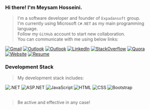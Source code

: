 ### Hi there! I'm Meysam Hosseini.
> I'm a software developer and founder of `Expadansoft` group.\
> I'm currently using Microsoft `C#.NET` as my main programming language.\
> Follow my `GitHub` account to start new collaboration.\
> You can communicate with me using below links:
<div></div>
<a href="mailto:expadandeveloper@gmail.com" title="Gmail"><img src="https://img.shields.io/static/v1?label=My&message=Gmail&color=e60000" alt="Gmail"></a>
<a href="mailto:expadandeveloper@outlook.com" title="Outlook"><img src="https://img.shields.io/static/v1?label=My&message=Outlook&color=00a8ff" alt="Outlook"></a>
<a href="#" title="Skype"><img src="https://img.shields.io/static/v1?label=My&message=Skype&color=14c5da" alt="Outlook"></a>
<a href="https://www.linkedin.com/in/expadandeveloper" title="LinkedIn"><img src="https://img.shields.io/static/v1?label=My&message=LinkedIn&color=0661ae" alt="LinkedIn"></a>
<a href="https://stackoverflow.com/users/30394662/expadandeveloper" title="StackOverflow"><img src="https://img.shields.io/static/v1?label=My&message=StackOverflow&color=ff9600" alt="StackOverflow"></a>
<a href="https://www.quora.com/profile/expadandeveloper" title="Quora"><img src="https://img.shields.io/static/v1?label=My&message=Quora&color=890000" alt="Quora"></a>
<a href="https://www.expadansoft.ir" title="Website"><img src="https://img.shields.io/static/v1?label=My&message=Website&color=00a272" alt="Website"></a>
<a href="https://ceo.expadansoft.ir" title="Resume"><img src="https://img.shields.io/static/v1?label=My&message=Resume&color=c51ea4" alt="Resume"></a>

### Development Stack
> My development stack includes:
<div></div>
<span><img src="https://img.shields.io/static/v1?label=+&message=.NET&color=5f0fa9" alt=".NET"></span>
<span><img src="https://img.shields.io/static/v1?label=+&message=ASP.NET&color=0291ff" alt="ASP.NET"></span>
<span><img src="https://img.shields.io/static/v1?label=+&message=JavaScript&color=979500" alt="JavaScript"></span>
<span><img src="https://img.shields.io/static/v1?label=+&message=HTML&color=e17d06" alt="HTML"></span>
<span><img src="https://img.shields.io/static/v1?label=+&message=CSS&color=007c6f" alt="CSS"></span>
<span><img src="https://img.shields.io/static/v1?label=+&message=Bootstrap&color=47047b" alt="Bootstrap"></span>
<br />
<br />

> Be active and effective in any case!
